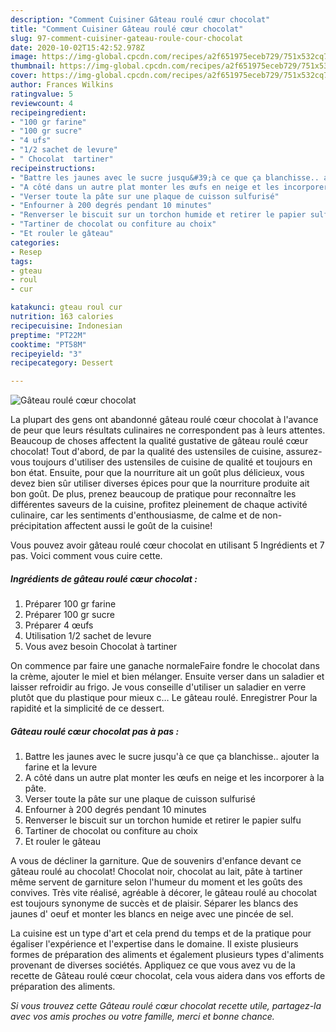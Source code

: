 ```yaml
---
description: "Comment Cuisiner Gâteau roulé cœur chocolat"
title: "Comment Cuisiner Gâteau roulé cœur chocolat"
slug: 97-comment-cuisiner-gateau-roule-cour-chocolat
date: 2020-10-02T15:42:52.978Z
image: https://img-global.cpcdn.com/recipes/a2f651975eceb729/751x532cq70/gateau-roule-coeur-chocolat-photo-principale-de-la-recette.jpg
thumbnail: https://img-global.cpcdn.com/recipes/a2f651975eceb729/751x532cq70/gateau-roule-coeur-chocolat-photo-principale-de-la-recette.jpg
cover: https://img-global.cpcdn.com/recipes/a2f651975eceb729/751x532cq70/gateau-roule-coeur-chocolat-photo-principale-de-la-recette.jpg
author: Frances Wilkins
ratingvalue: 5
reviewcount: 4
recipeingredient:
- "100 gr farine"
- "100 gr sucre"
- "4 ufs"
- "1/2 sachet de levure"
- " Chocolat  tartiner"
recipeinstructions:
- "Battre les jaunes avec le sucre jusqu&#39;à ce que ça blanchisse.. ajouter la farine et la levure"
- "A côté dans un autre plat monter les œufs en neige et les incorporer à la pâte."
- "Verser toute la pâte sur une plaque de cuisson sulfurisé"
- "Enfourner à 200 degrés pendant 10 minutes"
- "Renverser le biscuit sur un torchon humide et retirer le papier sulfu"
- "Tartiner de chocolat ou confiture au choix"
- "Et rouler le gâteau"
categories:
- Resep
tags:
- gteau
- roul
- cur

katakunci: gteau roul cur 
nutrition: 163 calories
recipecuisine: Indonesian
preptime: "PT22M"
cooktime: "PT58M"
recipeyield: "3"
recipecategory: Dessert

---
```



![Gâteau roulé cœur chocolat](https://img-global.cpcdn.com/recipes/a2f651975eceb729/751x532cq70/gateau-roule-coeur-chocolat-photo-principale-de-la-recette.jpg)

La plupart des gens ont abandonné gâteau roulé cœur chocolat à l'avance de peur que leurs résultats culinaires ne correspondent pas à leurs attentes. Beaucoup de choses affectent la qualité gustative de gâteau roulé cœur chocolat! Tout d'abord, de par la qualité des ustensiles de cuisine, assurez-vous toujours d'utiliser des ustensiles de cuisine de qualité et toujours en bon état. Ensuite, pour que la nourriture ait un goût plus délicieux, vous devez bien sûr utiliser diverses épices pour que la nourriture produite ait bon goût. De plus, prenez beaucoup de pratique pour reconnaître les différentes saveurs de la cuisine, profitez pleinement de chaque activité culinaire, car les sentiments d'enthousiasme, de calme et de non-précipitation affectent aussi le goût de la cuisine!

<!--inarticleads1-->

Vous pouvez avoir gâteau roulé cœur chocolat en utilisant 5 Ingrédients et 7 pas. Voici comment vous cuire cette.

##### Ingrédients de gâteau roulé cœur chocolat :

1. Préparer 100 gr farine
1. Préparer 100 gr sucre
1. Préparer 4 œufs
1. Utilisation 1/2 sachet de levure
1. Vous avez besoin  Chocolat à tartiner


On commence par faire une ganache normaleFaire fondre le chocolat dans la crème, ajouter le miel et bien mélanger. Ensuite verser dans un saladier et laisser refroidir au frigo. Je vous conseille d&#39;utiliser un saladier en verre plutôt que du plastique pour mieux c… Le gâteau roulé. Enregistrer Pour la rapidité et la simplicité de ce dessert. 

<!--inarticleads2-->

##### Gâteau roulé cœur chocolat pas à pas :

1. Battre les jaunes avec le sucre jusqu&#39;à ce que ça blanchisse.. ajouter la farine et la levure
1. A côté dans un autre plat monter les œufs en neige et les incorporer à la pâte.
1. Verser toute la pâte sur une plaque de cuisson sulfurisé
1. Enfourner à 200 degrés pendant 10 minutes
1. Renverser le biscuit sur un torchon humide et retirer le papier sulfu
1. Tartiner de chocolat ou confiture au choix
1. Et rouler le gâteau


A vous de décliner la garniture. Que de souvenirs d&#39;enfance devant ce gâteau roulé au chocolat! Chocolat noir, chocolat au lait, pâte à tartiner même servent de garniture selon l&#39;humeur du moment et les goûts des convives. Très vite réalisé, agréable à décorer, le gâteau roulé au chocolat est toujours synonyme de succès et de plaisir. Séparer les blancs des jaunes d&#39; oeuf et monter les blancs en neige avec une pincée de sel. 

<!--inarticleads1-->

<p>
La cuisine est un type d'art et cela prend du temps et de la pratique pour égaliser l'expérience et l'expertise dans le domaine. Il existe plusieurs formes de préparation des aliments et également plusieurs types d'aliments provenant de diverses sociétés. Appliquez ce que vous avez vu de la recette de Gâteau roulé cœur chocolat, cela vous aidera dans vos efforts de préparation des aliments.
</p>

<p>
<i>Si vous trouvez cette Gâteau roulé cœur chocolat recette utile, partagez-la avec vos amis proches ou votre famille, merci et bonne chance.</i>
</p>

